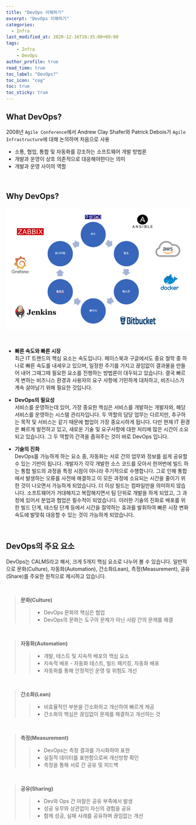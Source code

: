 ```yaml
---
title: "DevOps 이해하기"
excerpt: "DevOps 이해하기"
categories: 
  - Infra
last_modified_at: 2020-12-16T16:35:00+09:00
tags: 
    - Infra
    - DevOps
author_profile: true
read_time: true
toc_label: "DevOps?" 
toc_icon: "cog" 
toc: true
toc_sticky: true
---
```


## What DevOps?

2008년 `Agile Conference`에서 Andrew Clay Shafer와 Patrick Debois가 
`Agile Infrastructure`에 대해 논의하며 처음으로 사용

* 소통, 협업, 통합 및 자동화를 강조하는 소프트웨어 개발 방법론
* 개발과 운영이 상호 의존적으로 대응해야한다는 의미
* 개발과 운영 사이의 역할

<br>


## Why DevOps?

![image.png](https://github.com/youngfromseoul/youngfromseoul.github.io/blob/master/assets/images/devops.png?raw=true)

<br>

- **빠른 속도와 빠른 시장** <br>
최근 IT 트랜드의 핵심 요소는 속도입니다. 페이스북과 구글에서도 중요 철학 중 하나로 빠른 속도를 내세우고 있으며, 일정한 주기를 가지고 끊임없이 결과물을 만들어 내어 그때그때 필요한 요소를 진행하는 방법론이 대두되고 있습니다.
결국 빠르게 변하는 비즈니스 환경과 사용자의 요구 사항에 기민하게 대처하고, 비즈니스가 계속 살아남기 위해 필요한 것입니다.

- **DevOps의 필요성** <br>
서비스를 운영하는데 있어, 가장 중요한 핵심은 서비스를 개발하는 개발자와, 해당 서비스를 운영하는 시스템 관리자입니다. 두 역할의 담당 업무는 다르지만, 추구하는 목적 및 서비스는 같기 때문에 협업이 가장 중요시하게 됩니다. 다만 현재 IT 환경은 빠르게 발전하고 있고, 새로운 기술 및 요구사항에 대한 처리에 많은 시간이 소요되고 있습니다. 그 두 역할의 간격을 좁혀주는 것이 바로 DevOps 입니다.

- **기술의 진화** <br>
DevOps를 가능하게 하는 요소 중, 자동화는 서로 간의 업무와 정보를 쉽게 공유할 수 있는 기반이 됩니다. 개발자가 각각 개발한 소스 코드를 모아서 한꺼번에 빌드 하는 통합 빌드의 과정을 특정 시점이 아니라 주기적으로 수행합니다. 그로 인해 통합에서 발생하는 오류를 사전에 해결하고 이 모든 과정에 소요되는 시간을 줄이기 위한 것이 나오면서 가능하게 되었습니다. 더 이상 빌드는 컴파일만을 의미하지 않습니다. 소프트웨어가 거대해지고 복잡해지면서 팀 단위로 개발을 하게 되었고, 그 과정에 있어서 분업과 협업은 필수적이 되었습니다.
이러한 기술의 진화로 배포를 위한 빌드 단계, 테스팅 단계 등에서 시간을 절약하는 효과를 발휘하여 빠른 시장 변화 속도에 발맞춰 대응할 수 있는 것이 가능하게 되었습니다.

<br>


## DevOps의 주요 요소
DevOps는 CALMS라고 해서, 크게 5개지 핵심 요소로 나누어 볼 수 있습니다. 일반적으로 문화(Culture), 자동화(Automation), 간소화(Lean), 측정(Measurement), 공유(Share)를 주요한 원칙으로 제시하고 있습니다.

<br>

> **문화(Culture)**
>> * DevOps 문화의 핵심은 협업
>> * DevOps의 문화는 도구의 문제가 아닌 사람 간의 문제를 해결

<br>

> **자동화(Automation)**
>> * 개발, 테스트 및 지속적 배포의 핵심 요소
>> * 지속적 배포 - 자동화 테스트, 빌드 패키징, 자동화 배포
>> * 자동화를 통해 안정적인 운영 및 위험도 개선

<br>

> **간소화(Lean)**
>> * 비효율적인 부분을 간소화하고 개선하여 빠르게 제공
>> * 간소화의 핵심은 끊임없이 문제를 해결하고 개선하는 것

<br>

> **측정(Measurement)**
>> * DevOps는 측정 결과를 가시화하여 표현
>> * 실질적 데이터를 표현함으로써 개선방향 확인
>> * 측정을 통해 서로 간 공유 및 피드백

<br>

> **공유(Sharing)**
>> * Dev와 Ops 간 마찰은 공유 부족에서 발생
>> * 성공 유무와 상관없이 자신의 경험을 공유
>> * 함께 성공, 실패 사례를 공유하며 끊임없는 개선
